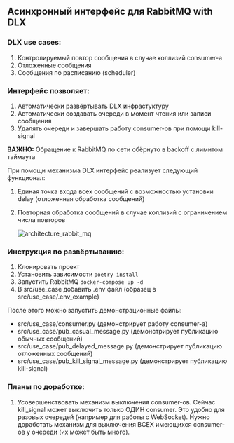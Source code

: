 ## Асинхронный интерфейс для RabbitMQ with DLX


### DLX use cases:
1. Контролируемый повтор сообщения в случае коллизий consumer-а
2. Отложенные сообщения
3. Сообщения по расписанию (scheduler)

### Интерфейс позволяет:
1. Автоматически развёртывать DLX инфрастуктуру
2. Автоматически создавать очереди в момент чтения или записи сообщения
3. Удалять очереди и завершать работу consumer-ов при помощи kill-signal

**ВАЖНО:** Обращение к RabbitMQ по сети обёрнуто в backoff с лимитом таймаута

При помощи механизма DLX интерфейс реализует следующий функционал:
1. Единая точка входа всех сообщений с возможностью установки delay (отложенная обработка сообщений)
2. Повторная обработка сообщений в случае коллизий с ограничением числа повторов

   ![architecture_rabbit_mq](http://www.plantuml.com/plantuml/png/Z9BHIiCm58RlynIXFe2kKrPXY5jjmJl1Mw6SfMTTM9hC9DqSqdUtwzAPpgsOG6Z_ytz_mk4y6mlQLgKWKsFt0fy8RTO6s1eAfD-4khLeb4AhIkPC2QNfJHp7f-Bx2dAruxAWerQhspDNh2fHsg6Kn_l3zg2bXdBmtYH9_3l0mWBC835xY9FqpeC-Awm6YNGIfL7g4S2iqXuXk4IxucmjqHWwxkak8vmVjf-XjTfTpGZ_bR5K8aSz-FGqVfcCFOI1pWUxCqdcKUI0wQqR0j9D00YHWU1RpFokjT_7qrL750mDUahWpFKL9Fo3XBz8JNnW1zmsuvNbk05jFQvVEE0rkKXgj7hlWxxkkBPL-CLM80lCk6IgR2mjrAaVifClCaPfY_gCE8eN_TshVBl_8YXGMWeRtdfcRw-1ampgBMTTsqz_v-MmLmu3GgIoI1VAMbLIzTDd5Ums3GJHkxzYFw2k1CTAHOZVe1nGuz92SL6QId1B78M0AAqgmOK35N16Sfo4k8cp-ONPN-1BU6-oDRLZKAJ8cTrzy-RDctKEwks5-FBJ9P8RiMueKzULgKpuS-JwCd5zbs2BwucL6UAfP9Awn9sxdhj4c0SGol6KIY4vuIQoq3N4BLO6HfQ0-YMJ88fRXdGygVRHiyCEE3KrZa0_ZFi8QbPkwkJms2CB8olGwMhkAG9T77iTliHuGPMmqpacp7Sipu4oDP8fGa5w2KkxKoLO0ceWbWcmwkkp-8pSUvnQ8dov1K22aPRhkWy4NUABA4YpGBH7MZn4MYFTcYhN_PFu5DTZEtJzEqgmrU5nTD097smwSSV8jLZ2GhzyWu-MLD76dU_5vQ-PYRL5CjyEDg3Bf4rZ5JGEOVYuzVJqC6ezENk5S_KH0DSl83Uc4CQtWBh05PI2_TcBnOAtLQrbfU6CRk6YAYuP6LFQH8zPoL1iBlCWgESBmG8qglSBI7ohzwo2Y5PVh7E1p4ei5nTKZWjwfd1zewqSynIzmD0EnlJaJDLu4Rqnkxi-SOoNLnEr6hDxGL3v-GyjlVShDVrtAml-p1BeZY5T6VBBi3JtZiRn_amu12WvBste5teonzAC5HkyLu_sj_4UCB-xdx1v3e0Kqbn9OJZDvG1HMZQI00EsaKgJ11KCQXH1kcd0WuRWtrh3iDbYrsIHS_hXcQ5lyKLrwC6yCX8iacGp69FpM3eFlRrrgahZtj9g44BrAF2uT5ThjsnZmrSSpRnL-UH5AAyYzUlONqU5PvbY8Bt54E56Wkib8ekGga9ShYZVL2dSA1kPLXgBYrKJh3oC9xu5_BwIcH2AqmJBSmBqzlJmk0i01NRuQ9uDF-BlN0p9onUBYis4897Zr98E8T1wYjRZ_EZMC5jc_HZZcUIvrOVQqVDelrFrz4Qw-q5GPkRuD5s6vGuSRrn_Y5iL_sl_0000)




### Инструкция по развёртыванию:

1. Клонировать проект
2. Установить зависимости `poetry install`
3. Запустить RabbitMQ `docker-compose up -d`
4. В src/use_case добавить .env файл (образец в src/use_case/.env_example)

После этого можно запустить демонстрационные файлы:
* src/use_case/consumer.py (демонстрирует работу consumer-а)
* src/use_case/pub_casual_message.py (демонстрирует публикацию обычных сообщений)
* src/use_case/pub_delayed_message.py (демонстрирует публикацию отложенных сообщений)
* src/use_case/pub_kill_signal_message.py (демонстрирует публикацию kill-signal)


### Планы по доработке:
1. Усовершенствовать механизм выключения consumer-ов. Сейчас kill_signal может выключить только ОДИН consumer.
Это удобно для разовых очередей (например для работы с WebSocket).
Нужно доработать механизм для выключения ВСЕХ имеющихся consumer-ов у очереди (их может быть много).

